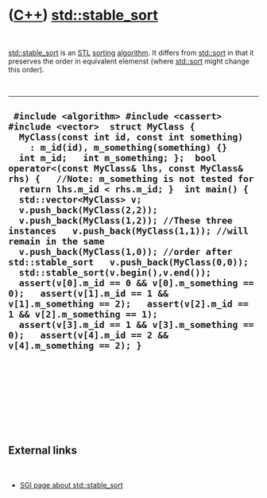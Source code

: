 
 

 

 

 

 

([C++](Cpp.md)) [std::stable\_sort](CppStable_sort.md)
========================================================

 

[std::stable\_sort](CppStable_sort.md) is an [STL](CppStl.md)
[sorting](CppSort.md) [algorithm](CppAlgorithm.md). It differs from
[std::sort](CppSort.md) in that it preserves the order in equivalent
elemenst (where [std::sort](CppSort.md) might change this order).

 

  -------------------------------------------------------------------------------------------------------------------------------------------------------------------------------------------------------------------------------------------------------------------------------------------------------------------------------------------------------------------------------------------------------------------------------------------------------------------------------------------------------------------------------------------------------------------------------------------------------------------------------------------------------------------------------------------------------------------------------------------------------------------------------------------------------------------------------------------------------------------------------------------------------------------------------
  ` #include <algorithm> #include <cassert> #include <vector>  struct MyClass {   MyClass(const int id, const int something)     : m_id(id), m_something(something) {}    int m_id;   int m_something; };  bool operator<(const MyClass& lhs, const MyClass& rhs) {   //Note: m_something is not tested for   return lhs.m_id < rhs.m_id; }  int main() {   std::vector<MyClass> v;   v.push_back(MyClass(2,2));   v.push_back(MyClass(1,2)); //These three instances   v.push_back(MyClass(1,1)); //will remain in the same   v.push_back(MyClass(1,0)); //order after std::stable_sort   v.push_back(MyClass(0,0));    std::stable_sort(v.begin(),v.end());   assert(v[0].m_id == 0 && v[0].m_something == 0);   assert(v[1].m_id == 1 && v[1].m_something == 2);   assert(v[2].m_id == 1 && v[2].m_something == 1);   assert(v[3].m_id == 1 && v[3].m_something == 0);   assert(v[4].m_id == 2 && v[4].m_something == 2); }`
  -------------------------------------------------------------------------------------------------------------------------------------------------------------------------------------------------------------------------------------------------------------------------------------------------------------------------------------------------------------------------------------------------------------------------------------------------------------------------------------------------------------------------------------------------------------------------------------------------------------------------------------------------------------------------------------------------------------------------------------------------------------------------------------------------------------------------------------------------------------------------------------------------------------------------------

 

 

 

 

 

External links
--------------

 

-   [SGI page about
    std::stable\_sort](http://www.sgi.com/tech/stl/stable_sort.html)

 

 

 

 

 

 

